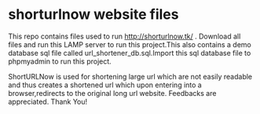 # shorturlnow website files


This repo contains files used to run http://shorturlnow.tk/ . 
 Download all files and run this LAMP server to run this project.This also contains a demo database sql file called url_shortener_db.sql.Import this sql database file to phpmyadmin to run this project.
 
 
 ShortURLNow is used for shortening large url which are not easily readable and thus creates a shortened url which upon entering into a browser,redirects to the original long url website.
 Feedbacks are appreciated.
 Thank You!
 
